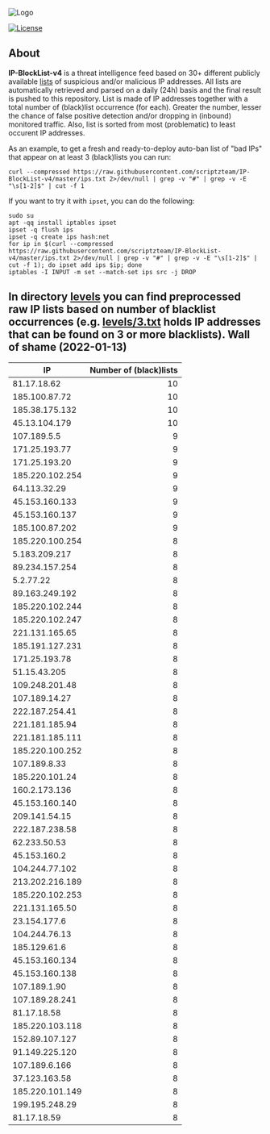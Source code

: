 ![Logo](https://i.imgur.com/PyKLAe7.png)

[![License](https://img.shields.io/badge/license-The_Unlicense-red.svg)](https://unlicense.org/)

About
----

**IP-BlockList-v4** is a threat intelligence feed based on 30+ different publicly available [lists](https://github.com/stamparm/maltrail) of suspicious and/or malicious IP addresses. All lists are automatically retrieved and parsed on a daily (24h) basis and the final result is pushed to this repository. List is made of IP addresses together with a total number of (black)list occurrence (for each). Greater the number, lesser the chance of false positive detection and/or dropping in (inbound) monitored traffic. Also, list is sorted from most (problematic) to least occurent IP addresses.

As an example, to get a fresh and ready-to-deploy auto-ban list of "bad IPs" that appear on at least 3 (black)lists you can run:

```
curl --compressed https://raw.githubusercontent.com/scriptzteam/IP-BlockList-v4/master/ips.txt 2>/dev/null | grep -v "#" | grep -v -E "\s[1-2]$" | cut -f 1
```

If you want to try it with `ipset`, you can do the following:

```
sudo su
apt -qq install iptables ipset
ipset -q flush ips
ipset -q create ips hash:net
for ip in $(curl --compressed https://raw.githubusercontent.com/scriptzteam/IP-BlockList-v4/master/ips.txt 2>/dev/null | grep -v "#" | grep -v -E "\s[1-2]$" | cut -f 1); do ipset add ips $ip; done
iptables -I INPUT -m set --match-set ips src -j DROP
```

In directory [levels](levels) you can find preprocessed raw IP lists based on number of blacklist occurrences (e.g. [levels/3.txt](levels/3.txt) holds IP addresses that can be found on 3 or more blacklists).
Wall of shame (2022-01-13)
----

|IP|Number of (black)lists|
|---|--:|
81.17.18.62|10
185.100.87.72|10
185.38.175.132|10
45.13.104.179|10
107.189.5.5|9
171.25.193.77|9
171.25.193.20|9
185.220.102.254|9
64.113.32.29|9
45.153.160.133|9
45.153.160.137|9
185.100.87.202|9
185.220.100.254|8
5.183.209.217|8
89.234.157.254|8
5.2.77.22|8
89.163.249.192|8
185.220.102.244|8
185.220.102.247|8
221.131.165.65|8
185.191.127.231|8
171.25.193.78|8
51.15.43.205|8
109.248.201.48|8
107.189.14.27|8
222.187.254.41|8
221.181.185.94|8
221.181.185.111|8
185.220.100.252|8
107.189.8.33|8
185.220.101.24|8
160.2.173.136|8
45.153.160.140|8
209.141.54.15|8
222.187.238.58|8
62.233.50.53|8
45.153.160.2|8
104.244.77.102|8
213.202.216.189|8
185.220.102.253|8
221.131.165.50|8
23.154.177.6|8
104.244.76.13|8
185.129.61.6|8
45.153.160.134|8
45.153.160.138|8
107.189.1.90|8
107.189.28.241|8
81.17.18.58|8
185.220.103.118|8
152.89.107.127|8
91.149.225.120|8
107.189.6.166|8
37.123.163.58|8
185.220.101.149|8
199.195.248.29|8
81.17.18.59|8
